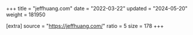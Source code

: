 +++
title = "jeffhuang.com"
date = "2022-03-22"
updated = "2024-05-20"
weight = 181950

[extra]
source = "https://jeffhuang.com/"
ratio = 5
size = 178
+++
